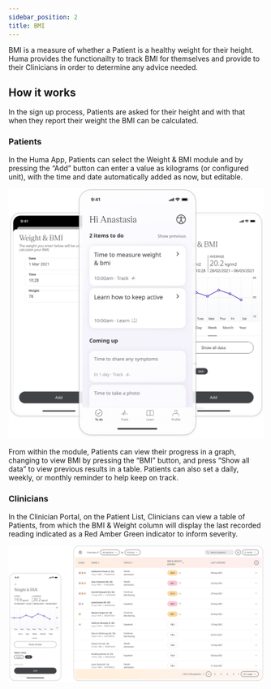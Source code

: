 ```yaml
---
sidebar_position: 2
title: BMI
---
```


BMI is a measure of whether a Patient is a healthy weight for their height. Huma provides the functionailty to track BMI for themselves and provide to their Clinicians in order to determine any advice needed.

## How it works

In the sign up process, Patients are asked for their height and with that when they report their weight the BMI can be calculated. 

### Patients

In the Huma App, Patients can select the Weight & BMI module and by pressing the “Add” button can enter a value as kilograms (or configured unit), with the time and date automatically added as now, but editable. 

![Reporting Weight for BMI in the Huma App](./assets/bmi.svg)

From within the module, Patients can view their progress in a graph, changing to view BMI by pressing the “BMI” button, and press “Show all data” to view previous results in a table. Patients can also set a daily, weekly, or monthly reminder to help keep on track.

### Clinicians

In the Clinician Portal, on the Patient List, Clinicians can view a table of Patients, from which the BMI & Weight column will display the last recorded reading indicated as a Red Amber Green indicator to inform severity. 

![Viewing BMI in the Clinician Portal](./assets/cp-patient-list-bmi.svg)